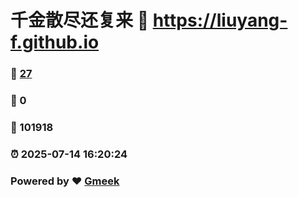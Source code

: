 # 千金散尽还复来 :link: https://liuyang-f.github.io 
### :page_facing_up: [27](https://liuyang-f.github.io/tag.html) 
### :speech_balloon: 0 
### :hibiscus: 101918 
### :alarm_clock: 2025-07-14 16:20:24 
### Powered by :heart: [Gmeek](https://github.com/Meekdai/Gmeek)
